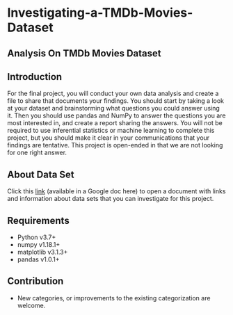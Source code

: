 # Investigating-a-TMDb-Movies-Dataset
## Analysis On TMDb Movies Dataset

## Introduction

For the final project, you will conduct your own data analysis and create a file to share that documents your findings. You should start by taking a look at your dataset and brainstorming what questions you could answer using it. Then you should use pandas and NumPy to answer the questions you are most interested in, and create a report sharing the answers. You will not be required to use inferential statistics or machine learning to complete this project, but you should make it clear in your communications that your findings are tentative. This project is open-ended in that we are not looking for one right answer.

## About Data Set

Click this [link](https://www.kaggle.com/tmdb/tmdb-movie-metadata) (available in a Google doc here) to open a document with links and information about data sets that you can investigate for this project.

## Requirements

* Python v3.7+
* numpy v1.18.1+
* matplotlib v3.1.3+
* pandas v1.0.1+

## Contribution

* New categories, or improvements to the existing categorization are welcome.
